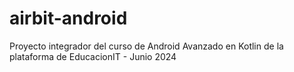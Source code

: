 # airbit-android
Proyecto integrador del curso de Android Avanzado en Kotlin de la plataforma de EducacionIT - Junio 2024
